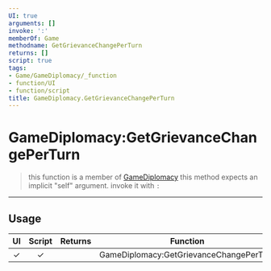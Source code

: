 ```yaml
---
UI: true
arguments: []
invoke: ':'
memberOf: Game
methodname: GetGrievanceChangePerTurn
returns: []
script: true
tags:
- Game/GameDiplomacy/_function
- function/UI
- function/script
title: GameDiplomacy.GetGrievanceChangePerTurn
---
```

# GameDiplomacy:GetGrievanceChangePerTurn
> this function is a member of [GameDiplomacy](civ-6/lua/GameDiplomacy.md)
> this method expects an implicit "self" argument. invoke it with `:`
-----
## Usage
|  UI | Script | Returns | Function | Arguments |
|:---:|:------:|-------:|:--------:|:---------|
|✓|✓||GameDiplomacy:GetGrievanceChangePerTurn||
